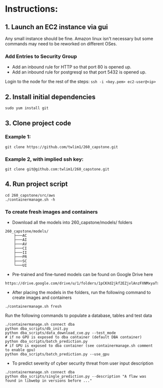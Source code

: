 # Instructions:

## 1. Launch an EC2 instance via gui

Any small instance should be fine. Amazon linux isn't necessary but some commands may need to be reworked on different OSes.

### Add Entries to Security Group
- Add an inbound rule for HTTP so that port 80 is opened up.
- Add an inbound rule for postgresql so that port 5432 is opened up.

Login to the node for the rest of the steps:
`ssh -i <key.pem> ec2-user@<ip>`

## 2. Install initial dependencies

`sudo yum install git`

## 3. Clone project code

### Example 1:
`git clone https://github.com/twlim1/260_capstone.git`

### Example 2, with implied ssh key:
`git clone git@github.com:twlim1/260_capstone.git`

## 4. Run project script
```
cd 260_capstone/src/aws
./containermanage.sh -h
```

### To create fresh images and containers
- Download all the models into 260_capstone/models/ folders
```
260_capstone/models/
    ├───AC
    ├───AI
    ├───AV
    ├───CI
    ├───II
    ├───PR
    ├───SC
    └───UI
```
- Pre-trained and fine-tuned models can be found on Google Drive here
```
https://drive.google.com/drive/u/1/folders/1pCKXd2jkf2EZjvlAnzFXNMxyaTsRDxau
```
- After placing the models in the folders, run the following command to create images and containers
```
./containermanage.sh fresh
```
Run the following commands to populate a database, tables and test data
```
./containermanage.sh connect dba
python dba_scripts/db_init.py
python dba_scripts/data_download_cve.py --test_mode
# if no GPU is exposed to dba container (default DBA container)
python dba_scripts/batch_prediction.py 
# if GPU is exposed to dba container (see containermanage.sh comment to enable gpu)
python dba_scripts/batch_prediction.py --use_gpu
```
- To predict severity of cyber security threat from user input description
```
./containermanage.sh connect dba
python dba_scripts/single_prediction.py --description "A flaw was found in libwebp in versions before ..."
```